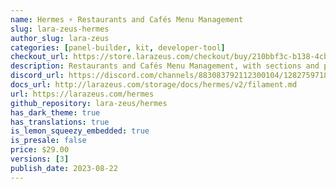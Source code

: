 ```yaml
---
name: Hermes ⚡️ Restaurants and Cafés Menu Management
slug: lara-zeus-hermes
author_slug: lara-zeus
categories: [panel-builder, kit, developer-tool]
checkout_url: https://store.larazeus.com/checkout/buy/210bbf3c-b138-4cbc-ad59-f9366cb64770?embed=1&media=0&logo=0&desc=0
description: Restaurants and Cafés Menu Management, with sections and prices
discord_url: https://discord.com/channels/883083792112300104/1282759718603063389
docs_url: http://larazeus.com/storage/docs/hermes/v2/filament.md
url: https://larazeus.com/hermes
github_repository: lara-zeus/hermes
has_dark_theme: true
has_translations: true
is_lemon_squeezy_embedded: true
is_presale: false
price: $29.00
versions: [3]
publish_date: 2023-08-22
---
```


